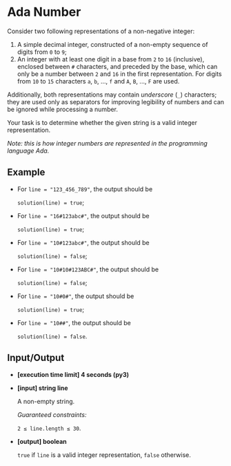 # Ada Number

Consider two following representations of a non-negative integer:

1. A simple decimal integer, constructed of a non-empty sequence of digits from `0` to `9`;
2. An integer with at least one digit in a base from `2` to `16` (inclusive), enclosed between `#` characters, and preceded by the base, which can only be a number between `2` and `16` in the first representation. For digits from `10` to `15` characters `a`, `b`, ..., `f` and `A`, `B`, ..., `F` are used.

Additionally, both representations may contain *underscore* (`_`) characters; they are used only as separators for improving legibility of numbers and can be ignored while processing a number.

Your task is to determine whether the given string is a valid integer representation.

*Note: this is how integer numbers are represented in the programming language Ada.*

## Example

- For `line = "123_456_789"`, the output should be

    `solution(line) = true`;

- For `line = "16#123abc#"`, the output should be

    `solution(line) = true`;

- For `line = "10#123abc#"`, the output should be

    `solution(line) = false`;

- For `line = "10#10#123ABC#"`, the output should be

    `solution(line) = false`;

- For `line = "10#0#"`, the output should be

    `solution(line) = true`;

- For `line = "10##"`, the output should be

    `solution(line) = false`.

## Input/Output

- **[execution time limit] 4 seconds (py3)**

- **[input] string line**

	A non-empty string.

	*Guaranteed constraints:*

	`2 ≤ line.length ≤ 30`.

- **[output] boolean**

	`true` if `line` is a valid integer representation, `false` otherwise.
